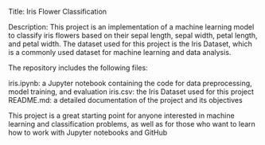 Title: Iris Flower Classification

Description: This project is an implementation of a machine learning model to classify iris flowers based on their sepal length, sepal width, petal length, and petal width. The dataset used for this project is the Iris Dataset, which is a commonly used dataset for machine learning and data analysis.

The repository includes the following files:

iris.ipynb: a Jupyter notebook containing the code for data preprocessing, model training, and evaluation iris.csv: the Iris Dataset used for this project README.md: a detailed documentation of the project and its objectives

This project is a great starting point for anyone interested in machine learning and classification problems, as well as for those who want to learn how to work with Jupyter notebooks and GitHub
